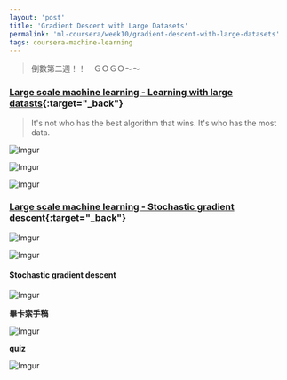 ```yaml
---
layout: 'post'
title: 'Gradient Descent with Large Datasets'
permalink: 'ml-coursera/week10/gradient-descent-with-large-datasets'
tags: coursera-machine-learning
---
```


> 倒數第二週！！　ＧＯＧＯ～～

### [Large scale machine learning - Learning with large datasts](https://www.coursera.org/learn/machine-learning/lecture/CipHf/learning-with-large-datasets){:target="_back"}

> It's not who has the best algorithm that wins. It's who has the most data.


![Imgur](https://i.imgur.com/7BHIAlk.jpg)

![Imgur](https://i.imgur.com/WA0KHfL.jpg)

![Imgur](https://i.imgur.com/DMvWcoD.jpg)



### [Large scale machine learning - Stochastic gradient descent](https://www.coursera.org/learn/machine-learning/lecture/DoRHJ/stochastic-gradient-descent){:target="_back"}

![Imgur](https://i.imgur.com/8Mikhha.jpg)

![Imgur](https://i.imgur.com/H0nanBK.jpg)

#### Stochastic gradient descent

![Imgur](https://i.imgur.com/xfRDc87.jpg)

__畢卡索手稿__

![Imgur](https://i.imgur.com/zylvQ7c.jpg)

__quiz__

![Imgur](https://i.imgur.com/SrhYjYw.jpg)
